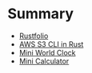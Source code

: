 # Summary

- [Rustfolio](./rustfolio.md)
- [AWS S3 CLI in Rust](./s3_cli.md)
- [Mini World Clock](./worldclock.md)
- [Mini Calculator](./calculator.md)


